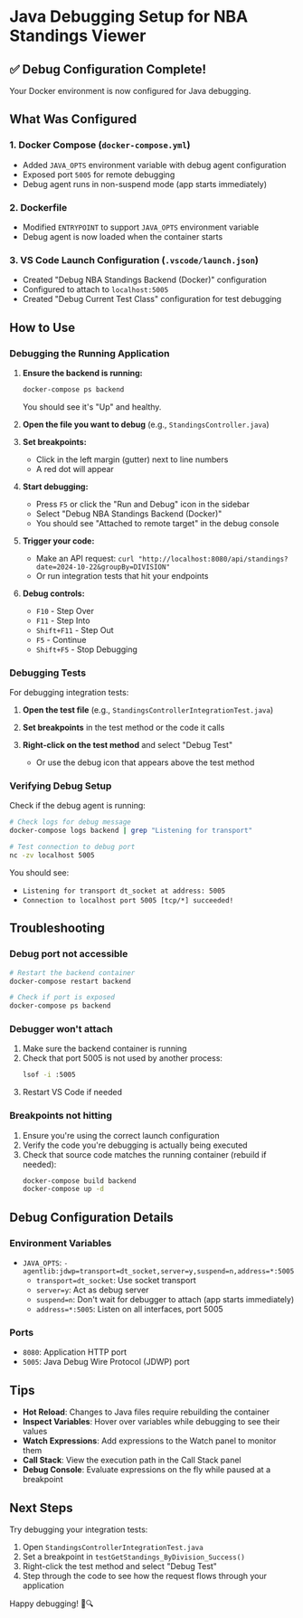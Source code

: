 # Java Debugging Setup for NBA Standings Viewer

## ✅ Debug Configuration Complete!

Your Docker environment is now configured for Java debugging.

## What Was Configured

### 1. Docker Compose (`docker-compose.yml`)
- Added `JAVA_OPTS` environment variable with debug agent configuration
- Exposed port `5005` for remote debugging
- Debug agent runs in non-suspend mode (app starts immediately)

### 2. Dockerfile
- Modified `ENTRYPOINT` to support `JAVA_OPTS` environment variable
- Debug agent is now loaded when the container starts

### 3. VS Code Launch Configuration (`.vscode/launch.json`)
- Created "Debug NBA Standings Backend (Docker)" configuration
- Configured to attach to `localhost:5005`
- Created "Debug Current Test Class" configuration for test debugging

## How to Use

### Debugging the Running Application

1. **Ensure the backend is running:**
   ```bash
   docker-compose ps backend
   ```
   You should see it's "Up" and healthy.

2. **Open the file you want to debug** (e.g., `StandingsController.java`)

3. **Set breakpoints:**
   - Click in the left margin (gutter) next to line numbers
   - A red dot will appear

4. **Start debugging:**
   - Press `F5` or click the "Run and Debug" icon in the sidebar
   - Select "Debug NBA Standings Backend (Docker)"
   - You should see "Attached to remote target" in the debug console

5. **Trigger your code:**
   - Make an API request: `curl "http://localhost:8080/api/standings?date=2024-10-22&groupBy=DIVISION"`
   - Or run integration tests that hit your endpoints

6. **Debug controls:**
   - `F10` - Step Over
   - `F11` - Step Into
   - `Shift+F11` - Step Out
   - `F5` - Continue
   - `Shift+F5` - Stop Debugging

### Debugging Tests

For debugging integration tests:

1. **Open the test file** (e.g., `StandingsControllerIntegrationTest.java`)

2. **Set breakpoints** in the test method or the code it calls

3. **Right-click on the test method** and select "Debug Test"
   - Or use the debug icon that appears above the test method

### Verifying Debug Setup

Check if the debug agent is running:
```bash
# Check logs for debug message
docker-compose logs backend | grep "Listening for transport"

# Test connection to debug port
nc -zv localhost 5005
```

You should see:
- `Listening for transport dt_socket at address: 5005`
- `Connection to localhost port 5005 [tcp/*] succeeded!`

## Troubleshooting

### Debug port not accessible
```bash
# Restart the backend container
docker-compose restart backend

# Check if port is exposed
docker-compose ps backend
```

### Debugger won't attach
1. Make sure the backend container is running
2. Check that port 5005 is not used by another process:
   ```bash
   lsof -i :5005
   ```
3. Restart VS Code if needed

### Breakpoints not hitting
1. Ensure you're using the correct launch configuration
2. Verify the code you're debugging is actually being executed
3. Check that source code matches the running container (rebuild if needed):
   ```bash
   docker-compose build backend
   docker-compose up -d
   ```

## Debug Configuration Details

### Environment Variables
- `JAVA_OPTS`: `-agentlib:jdwp=transport=dt_socket,server=y,suspend=n,address=*:5005`
  - `transport=dt_socket`: Use socket transport
  - `server=y`: Act as debug server
  - `suspend=n`: Don't wait for debugger to attach (app starts immediately)
  - `address=*:5005`: Listen on all interfaces, port 5005

### Ports
- `8080`: Application HTTP port
- `5005`: Java Debug Wire Protocol (JDWP) port

## Tips

- **Hot Reload**: Changes to Java files require rebuilding the container
- **Inspect Variables**: Hover over variables while debugging to see their values
- **Watch Expressions**: Add expressions to the Watch panel to monitor them
- **Call Stack**: View the execution path in the Call Stack panel
- **Debug Console**: Evaluate expressions on the fly while paused at a breakpoint

## Next Steps

Try debugging your integration tests:
1. Open `StandingsControllerIntegrationTest.java`
2. Set a breakpoint in `testGetStandings_ByDivision_Success()`
3. Right-click the test method and select "Debug Test"
4. Step through the code to see how the request flows through your application

Happy debugging! 🐛🔍
